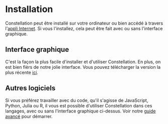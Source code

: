 # Installation
Constellation peut être installé sur votre ordinateur ou bien accédé à travers l'[appli Internet](https://réseau-constellation.ca). Si vous l'installez, cela peut être fait avec ou sans l'interface graphique.

## Interface graphique
C'est la façon la plus facile d'installer et d'utiliser Constellation. En plus, on est bien fièrs de notre jolie interface. Vous pouvez télécharger la version la plus récente [ici](https://réseau-constellation.ca/téléchargements).

## Autres logiciels
Si vous préférez travailler avec du code, qu'il s'agisse de JavaScript, Python, Julia ou R, il vous est possible d'utiliser Constellation dans ces langages, avec ou sans l'interface graphique ci-dessus. Voir notre [guide avancé](../avancé/autresLangages/introduction.md) pour démarrer.

